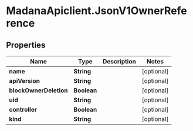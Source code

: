 # MadanaApiclient.JsonV1OwnerReference

## Properties

Name | Type | Description | Notes
------------ | ------------- | ------------- | -------------
**name** | **String** |  | [optional] 
**apiVersion** | **String** |  | [optional] 
**blockOwnerDeletion** | **Boolean** |  | [optional] 
**uid** | **String** |  | [optional] 
**controller** | **Boolean** |  | [optional] 
**kind** | **String** |  | [optional] 


